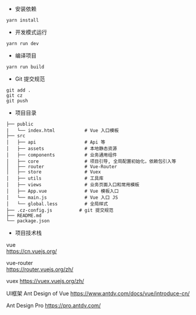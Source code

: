 - 安装依赖
```
yarn install
```

- 开发模式运行
```
yarn run dev
```

- 编译项目
```
yarn run build
```


- Git 提交规范
```
git add .
git cz
git push
```

- 项目目录
```
├── public
|   └── index.html           # Vue 入口模板
├── src
│   ├── api                  # Api 等
│   ├── assets               # 本地静态资源
│   ├── components           # 业务通用组件
│   ├── core                 # 项目引导, 全局配置初始化，依赖包引入等
│   ├── router               # Vue-Router
│   ├── store                # Vuex
│   ├── utils                # 工具库
│   ├── views                # 业务页面入口和常用模板
│   ├── App.vue              # Vue 模板入口
│   └── main.js              # Vue 入口 JS
│   └── global.less          # 全局样式
├── .cz-config.js          # git 提交规范
├── README.md
└── package.json
```

- 项目技术栈

vue   
https://cn.vuejs.org/

vue-router    
https://router.vuejs.org/zh/

vuex
https://vuex.vuejs.org/zh/

UI框架
Ant Design of Vue
https://www.antdv.com/docs/vue/introduce-cn/

Ant Design Pro 
https://pro.antdv.com/

